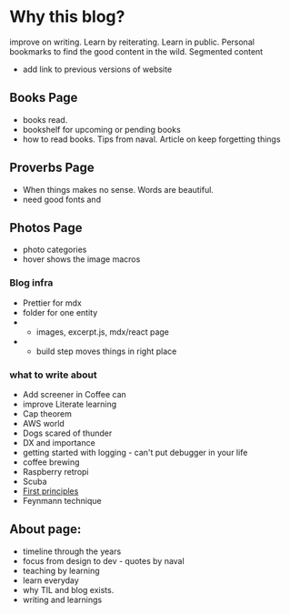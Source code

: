 # Why this blog?

improve on writing. Learn by reiterating. Learn in public.
Personal bookmarks to find the good content in the wild.
Segmented content

-   add link to previous versions of website

## Books Page

-   books read.
-   bookshelf for upcoming or pending books
-   how to read books. Tips from naval. Article on keep forgetting things

## Proverbs Page

-   When things makes no sense. Words are beautiful.
-   need good fonts and

## Photos Page

-   photo categories
-   hover shows the image macros

### Blog infra

-   Prettier for mdx
-   folder for one entity
-   -   images, excerpt.js, mdx/react page
-   -   build step moves things in right place

### what to write about

-   Add screener in Coffee can
-   improve Literate learning
-   Cap theorem
-   AWS world
-   Dogs scared of thunder
-   DX and importance
-   getting started with logging - can't put debugger in your life
-   coffee brewing
-   Raspberry retropi
-   Scuba
-   [First principles](https://fs.blog/2018/04/first-principles/)
-   Feynmann technique

## About page:

-   timeline through the years
-   focus from design to dev - quotes by naval
-   teaching by learning
-   learn everyday
-   why TIL and blog exists.
-   writing and learnings
